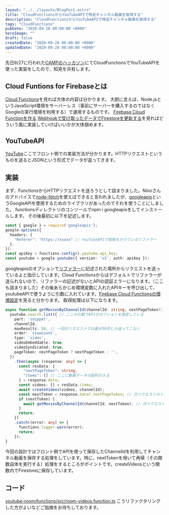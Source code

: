 ```yaml
---
layout: "../../layouts/BlogPost.astro"
title: "CloudFunctionsからYouTubeAPIで特定チャンネル動画を取得する"
description: "CloudFunctionsからYouTubeAPIで特定チャンネル動画を取得する"
tags: "CloudFunctions"
pubDate: "2020-09-28 00:00:00 +0900"
heroImage: ""
draft: false
createdDate: "2020-09-28 00:00:00 +0900"
updatedDate: "2020-09-28 00:00:00 +0900"
---
```


先日9/27に行われた[CAMPのハッカソン](https://to.camp/lesson?v=vtriUBb2KPcOpCUAtljK)にてCloudFunctionsでYouTubeAPIを使った実装をしたので、知見を共有します。

## Cloud Funtions for Firebaseとは
[Cloud Functions](https://to.camp/lesson?v=AgNXUteAmULRSrOT7WwP)を見れば大体の内容は分かります。
大胆に言えば、Node.jsというJavaScript環境をサーバーレス（事前にサーバーを購入するのではなくGoogleの実行環境を利用する）で運用するものです。
[Firebase Cloud Functionを作る](https://to.camp/lesson?v=3A8yYWWRMOrn62aLJQR1)
[Webhookで受け取ったデータでFirestoreを更新する](https://to.camp/lesson?v=NsxvY9KjS5gaKfDjzVIB)を見ればどういう風に実装していけばいいかが大体掴めます。

## YouTubeAPI
[YouTube](https://to.camp/lesson?v=31A9llLVUeVNqKWMJfR9)ここでフロント側での実装方法が分かります。HTTPリクエストというものを送るとJSONという形式でデータが返ってきます。

## 実装
まず、FunctionsからHTTPリクエストを送ろうとして詰まりました。Ninoさんのアドバイスで[node-fetch](https://www.npmjs.com/package/node-fetch)を使えばできると言われましたが、[googleapis](https://www.npmjs.com/package/googleapis)というGoogleAPIを使用するためのライブラリがあったのでそれを使うことにしました。
functionsディレクトリのコンソールでnpm i googleapisをしてインストールします。
その後最初に以下を記述します。
```ts
const { google } = require('googleapis');
google.options({
  headers: {
    "Referer": "https://xxxxx" // YouTubeAPIで制限をかけているリファラー
  },
});
const apiKey = functions.config().youtube.api_key;
const youtube = google.youtube({ version: 'v3', auth: apiKey });
```
googleapisのオプションで[リファラー](https://developer.mozilla.org/ja/docs/Web/HTTP/Headers/Referer)に記述された場所からリクエストを送っているよと指示しています。Cloud Functionsからはデフォルトでリファラーが送られないので、リファラーの記述がないとAPIの認証エラーになります。（ここも詰まりました）その後あらかじめ環境変数に入れたAPIキーを呼び出して、youtubeAPIで使うように引数に入れています。[Firebase Cloud Functionsの環境設定](https://to.camp/lesson?v=vfJwfKMpHpY0gt4BVCcK#Firebase%20Cloud%20Functions%E3%81%AE%E7%92%B0%E5%A2%83%E8%A8%AD%E5%AE%9A)を見ると分かります。
取得処理は以下になります。
```ts
async function getMoviesByChannelId(channelId: string, nextPageToken?: string) {
  youtube.search.list({ // ここの引数でAPIのオプションを指定している
    part: 'snippet',
    channelId,
    maxResults: 50, // 一回のリクエストでは最大50件しか返ってこない
    order: `viewCount`,
    type: `video`,
    videoEmbeddable: true,
    videoSyndicated: true,
    pageToken: nextPageToken ? nextPageToken : '',
  })
    .then(async (response: any) => {
      const resData: {
        "nextPageToken": string,
        "items": [] // ここに動画データの配列が入る
      } = response.data;
      const videos: [] = resData.items;
      await createVideos(videos, channelId);
      const nextToken = response.data?.nextPageToken; // 次リクエストのトークンがあれば入れる
      if (nextToken) {
        await getMoviesByChannelId(channelId, nextToken); // 次リクエストのトークンがあればもう一度実行する
      }
      return;
    })
    .catch((error: any) => {
      functions.logger.warn(error);
      return;
    });
}
```
今回の設計ではフロント側でAPIを使って保存したChannelIdを利用してチャンネル動画を保存する処理をしています。特に、nextTokenを用いて再帰（その関数自体を実行する）処理をするところがポイントです。createVideosという関数内でFirestoreに保存しています。

## コード
[youtube-room/functions/src/room-videos.function.ts](https://github.com/camp-team/youtube-room/blob/master/functions/src/room-videos.function.ts)
こうリファクタリングした方がよいなどご指摘をお待ちしております。
